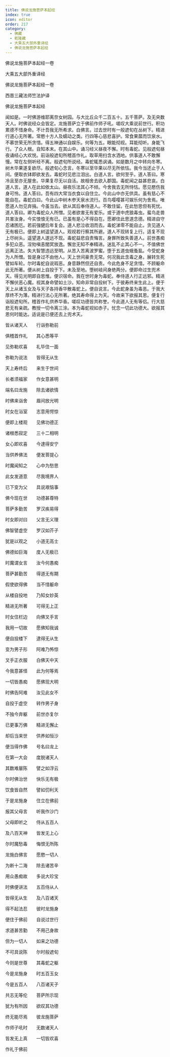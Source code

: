 ```yaml
---
title: 佛说龙施菩萨本起经
index: true
icon: editor
order: 217
category:
  - 佛藏
  - 乾隆藏
  - 大乘五大部外重译经
  - 佛说龙施菩萨本起经
---
```


佛说龙施菩萨本起经一卷  

大乘五大部外重译经  

佛说龙施菩萨本起经一卷  

西晋三藏法师竺法护译  

佛说龙施菩萨本起经  

闻如是。一时佛游维耶离奈女树园。与大比丘众千二百五十。五千菩萨。及无央数天人。时佛说经众会皆定。龙施菩萨立于佛前作师子吼。嗟叹大乘说前世行。积功累德不惜身命。不计吾我无所希求。白佛言。过去世时有一般遮旬在丛树下。精进行道心无所著。常愍十方人及蠕动之类。行四等心慈悲喜护。常食果蓏而饮泉水。不慕世荣无所贪惜。得五神通以自娱乐。何等为五。眼能彻视。耳能彻听。身能飞行。了众人根。自知本末。在其山中。诵习经义昼夜不懈。时有毒蛇。见般遮旬昼夜诵经心大欢悦。前诣般遮旬所稽首作礼。取草用扫含水洒地。供事道人不敢懈慢。常在左侧听经不离。般遮旬所说经。毒蛇辄悉讽诵。如是数月之中转向冬寒。树木华果遂复欲尽。般遮旬心念言。冬寒以至华果以尽无所依怙。我今当还止于人间。便取衣钵即欲发去。毒蛇时见悲泣泪出。白道人言。欲何至乎。道人答曰。寒冷且至亦无屋舍。华果复尽无以自活。故相舍去欲入郡国。毒蛇闻之益甚悲哀。白道人言。道人在此如依太山。昼夜乐法其心不倾。今舍我去无所恃怙。愿见愍伤我身可怜。道人答曰。吾有四大常当衣食以自住立。今此山中亦无供具。虽有慈心不能自在。毒蛇白曰。今此山中树木参天泉水流行。百鸟嘤嘤甚可娱乐何为舍焉。唯愿道人勿见弃捐。今虽当去。欲从其后奉侍道人。不敢住留。在此愁思但有死忧。道人答曰。卿为毒蛇众人所憎。见者欲害无有爱乐。或于道中虎狼毒虫。蜚鸟走兽共害汝身。今实悢悢无有已。已虽有是心不得自在。愿卿住此思道念德。精进自守忍诸困厄。若前强健后年复会。道人悲泣收泪而去。毒蛇涕零不能自止。贪见道人无有极已。便即上树遥望道人。观视若行察其所避。道人不现转复上行。适复不现上尽树头。遥望道人遂远不现。毒蛇益悲自责悔言。身罪所致失善道人。前世愚痴多犯众恶。淫劮嗔恚闇冥放逸。懈怠无知不奉精进。迷乱不止其心不一。不值佛世远离正法。失大智慧违远至明。从苦入苦离波罗蜜。堕于五道虫蛾蚤虱。今受蛇身为人所憎。皆是身过不由他人。天上世间豪贵无常。何况我此含毒之身。展转生死譬如车轮。尔时毒蛇自说瑕恶。身意静然但还自责。今此危身不足贪惜。不顾躯命此无所著。便从树上自投于下。未及至地。堕树岐间身绝两分。便即命过生兜术天。得见光明即自思惟。便识宿命。我在世时身为毒蛇。奉侍道人行正远邪。精进不懈伏恶心魔。视其身命譬如土沙。知命非常自投树下。于彼寿终来生此上。便于天上从诸玉女及与天子各持香华散毒蛇上。便自说言。今此蛇身虽为毒恶。于我大厚终不为薄。精进行法心无所著。绝其寿命得上为天。今故来下欲报其恩。便复行诣般遮旬所。稽首作礼供养华香。嗟叹功德皆共称誉。今此道人无有等侣。行大慈悲无有亲疏。教授一切令离三涂。本为毒蛇视如赤子。忧念一切此功德大。欲报其恩何时能达。适说是已便还去上兜术天。  

皆从诸天人　　行诣弥勒前  

俱稽首作礼　　其心悉等平  

见弥勒欢喜　　礼毕住一面  

弥勒为说法　　皆得无从生  

天上寿终后　　来生于世间  

长者须福家　　作女意甚明  

端名曰龙施　　除去诸欲情  

时佛来诣舍　　眉间放光明  

时女在浴室　　志意用愕惊  

便即上楼观　　见佛功德正  

诸根悉寂定　　三十二相明  

女心即欢喜　　今逮得安宁  

当供养佛法　　便发菩提心  

时魔闻知之　　心中为愁思  

此女发道意　　尽我境界人  

已下变为父　　具说艰恼事  

佛今现在世　　功德甚尊特  

菩萨多勤苦　　罗汉疾易得  

时女即对曰　　父言无义理  

佛智譬虚空　　罗汉如芥子  

犹是以观之　　小道无高士  

佛德如巨海　　度人无极已  

时魔谓女言　　汝今何愚痴  

菩萨甚勤苦　　得道无有期  

假使欲得佛　　当不惜躯命  

从楼自投地　　乃知女妙英  

精进无所著　　可得无上正  

时女住栏边　　向佛叉手言  

我用一切故　　愿佛知我诚  

便自投楼下　　逮得无从生  

变为男子形　　阿难乃怖惊  

叉手正衣服　　白佛天中天  

今我意甚怪　　此为何等焉  

一切皆愚痴　　愿佛现大明  

时佛告阿难　　汝见此女不  

自投于虚空　　转作男子身  

不独今弃躯　　前世亦复尔  

已更事万佛　　精进无懈止  

却后当来世　　供养如恒沙  

便当得作佛　　号名曰龙上  

在第一大会　　度脱诸天人  

其数难屡陈　　譬之如浮云  

尔时佛治世　　快乐无有极  

饮食皆自然　　譬如忉利天  

于是龙施身　　住立在佛前  

报其父母言　　听我作沙门  

父母即听之　　侍从五百人  

及八百天神　　皆发无上心  

尔时魔愁毒　　悔恨无所陈  

龙施白佛言　　愿愍一切人  

为断十二海　　除去诸苦辛  

用众愚痴故　　多说大珍宝  

时佛便讲法　　五百侍从人  

皆得无从生　　及八百诸天  

得不起法忍　　彼时龙施身  

便住于佛前　　自说过世行  

求道甚苦勤　　不用己身故  

但为一切人　　如来之功德  

不可具说陈　　尔时般遮旬  

今则是世尊　　其毒蛇之躯  

今是龙施身　　时五百玉女  

今是五百人　　八百诸天子  

共志无等伦　　菩萨所示现  

犹为有所因　　欲叹其功德  

终无能尽焉　　彼龙施菩萨  

作师子吼时　　无数诸天人  

皆发无上真　　一切皆欢喜  

作礼于佛前  
